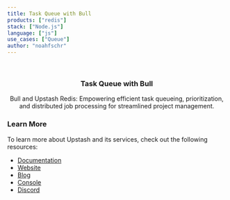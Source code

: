 ```yaml
---
title: Task Queue with Bull
products: ["redis"]
stack: ["Node.js"]
language: ["js"]
use_cases: ["Queue"]
author: "noahfschr"
---
```


<br />
<div align="center">

  <h3 align="center"> Task Queue with Bull</h3>

  <p align="center">
    Bull and Upstash Redis: Empowering efficient task queueing, prioritization, and distributed job processing for streamlined project management.
  </p>
</div>

### Learn More

To learn more about Upstash and its services, check out the following resources:

- [Documentation](https://docs.upstash.com)
- [Website](https://upstash.com)
- [Blog](https://upstash.com/blog)
- [Console](https://console.upstash.com)
- [Discord](https://upstash.com/discord)
